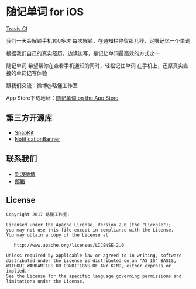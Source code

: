 # 随记单词 for iOS
[Travis CI](https://travis-ci.org/woodyyan/oneword.svg?branch=develop)

我们一天会解锁手机100多次
每次解锁，在通知栏停留那几秒，足够记忆一个单词

根据我们自己的真实经历，边读边写，是记忆单词最高效的方式之一

随记单词
希望帮你在查看手机通知的同时，轻松记住单词
在手机上，还原真实直接的单词记写体验

跟我们交流：微博@略懂工作室

App Store下载地址：[随记单词 on the App Store](https://itunes.apple.com/us/app/%E9%9A%8F%E8%AE%B0%E5%8D%95%E8%AF%8D/id1227214796?l=zh&ls=1&mt=8)

## 第三方开源库

* [SnapKit](https://github.com/SnapKit/SnapKit)
* [NotificationBanner](https://github.com/Daltron/NotificationBanner)

## 联系我们
* [新浪微博](http://weibo.com/u/5613355795)
* [邮箱](easystudio@outlook.com)

## License

```
Copyright 2017 略懂工作室.

Licensed under the Apache License, Version 2.0 (the "License");
you may not use this file except in compliance with the License.
You may obtain a copy of the License at

   http://www.apache.org/licenses/LICENSE-2.0

Unless required by applicable law or agreed to in writing, software
distributed under the License is distributed on an "AS IS" BASIS,
WITHOUT WARRANTIES OR CONDITIONS OF ANY KIND, either express or implied.
See the License for the specific language governing permissions and
limitations under the License.
```
